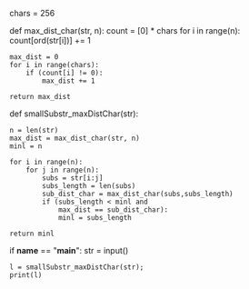 chars = 256

def max_dist_char(str, n): 
    count = [0] * chars 
    for i in range(n): 
        count[ord(str[i])] += 1
      
    max_dist = 0
    for i in range(chars): 
        if (count[i] != 0): 
            max_dist += 1    
      
    return max_dist 
  
def smallSubstr_maxDistChar(str): 
  
    n = len(str)     
    max_dist = max_dist_char(str, n) 
    minl = n    

    for i in range(n): 
        for j in range(n): 
            subs = str[i:j] 
            subs_length = len(subs) 
            sub_dist_char = max_dist_char(subs,subs_length) 
            if (subs_length < minl and 
                max_dist == sub_dist_char): 
                minl = subs_length 
  
    return minl 
  

if __name__ == "__main__": 
    str = input()
      
    l = smallSubstr_maxDistChar(str); 
    print(l)





    
